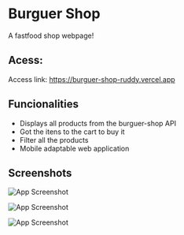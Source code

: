# Burguer Shop

A fastfood shop webpage!

## Acess:

Access link: https://burguer-shop-ruddy.vercel.app


## Funcionalities

- Displays all products from the burguer-shop API
- Got the itens to the cart to buy it
- Filter all the products
- Mobile adaptable web application

## Screenshots

![App Screenshot](https://media.discordapp.net/attachments/969030627687018498/1028831933230227456/image.png)

![App Screenshot](https://media.discordapp.net/attachments/969030627687018498/1028832010271207504/image.png)

![App Screenshot](https://media.discordapp.net/attachments/969030627687018498/1028832079330410616/image.png)

